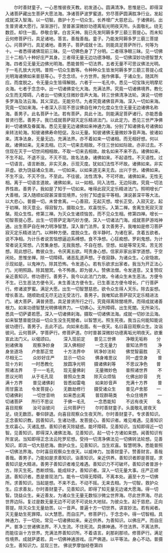 <!-- { "loadSidebar": true } -->
　　尔时善财童子。一心思惟彼夜天教。初发道心。圆满清净。思惟是已。即得深入诸菩萨藏出生菩萨大愿法海。净诸菩萨波罗蜜道。穷尽菩萨圆满胜净行业。发起成就深入智海。以一切智。救护十方一切众生。长养增广大慈悲云。于诸佛刹。出生普贤诸大愿行。渐渐游行。至普甚深微妙功德离垢光明夜天所。头面敬礼。绕无数匝。却住一面。恭敬合掌。白言天神。我已先发阿耨多罗三藐三菩提心。而未知云何修菩萨行。具足诸地。答言。善哉善哉。童子。乃能发阿耨多罗三藐三菩提心。问菩萨行。具足诸地。善男子。菩萨成就十法。则能具足菩萨所行。何等为十。一者悉得诸佛现前三昧。见一切佛色身了了分明。二者得净眼三昧。见一切佛三十二相八十种好庄严其身。三者得无量无边功德净眼。见一切佛深妙功德智慧大海。四者见无量无边佛光明海。悉能普照一切法界。五者无量不可思议佛法光明。于一毛孔放大光明。普照一切众生数等。令种种众生皆发阿耨多罗三藐三菩提心成光明海诸佛如来普慈等心。于念念顷。十方世界。施作佛事。于诸众生。随其所应。而度脱之。令无量众生皆得解脱。六者于一一毛孔中。悉见一切宝珠光明摩尼炎海。七者于念念中。出一切诸佛变化大海。充满法界。究竟一切诸佛境界。教化众生而无障碍。八者出一切佛无住微妙音声大海。转三世佛清净法轮。演说一切修多罗海及法云海。其义深远。无能穷尽。九者究竟诸佛音声海。深入一切如来海。究竟一切如来海。十者深入示现不思议佛自在神力化度众生住无量无边诸佛名称海。善男子。此名菩萨十法。若有菩萨。具此十法。则能满足菩萨诸行。亦能悉备普贤行愿。善男子。我已成就菩萨寂灭定乐精进法门。以此定力。悉见三世严净佛刹一切诸佛及眷属海。悉见无量无边诸佛如来神通力海。分别了知诸佛名号诸佛如来转法轮海。知彼诸佛寿命短促。及以无量。知彼诸佛无量微妙净音声海。彼诸如来。清净法身。无量无边。充满法界。亦不着如来一切诸相。而无相好想。何以故。诸佛如来。无来去相。已灭一切来去相故。不住三世如如际故。亦非过去。不住现在灭于一切世间相相故。不取一切来去相故。故名如来不来不去。诸佛如来。不生不起。不退不没。不灭不现。故名法身。诸佛如来。不起语性。不灭语性。过一切语言。语言断故。非实灭身。示现灭度。犹如幻法性不坏故。诸佛如来。非实非虚。欲为饶益诸众生故。一切如来。以如来道无来无去。出兴于世。诸佛如来。不生不没。不灭不住。不至此。不往彼。法性清净。不可坏故。诸佛如来。无性无相。离于一切语言道故。诸佛如来。以一如相。同入法性。无边际故。究竟一切法界性故。善男子。我如是了知于一切如来。唯得此寂灭定乐精进法门。照明增长广大善根。深入随顺如寂甚深普现境界。分别了知虚妄平等相。演说甚深平等大法。以大悲心。普摄一切。未曾舍离。一心善寂。无起灭想。增长正受。入寂灭定。起于初禅。除灭意业。得寂智力。摄取众生。欢喜悦乐。入第二禅。舍离生死寂灭涅槃。观众生性。修第三禅。为灭众生诸烦恼苦。而不见众生相。修第四禅。增长一切智菩提心愿。出生一切菩萨定海巧妙方便。深入一切诸法门海。成就菩萨游戏神通。出生菩萨自在神力明净智慧。深入普门法界。复次善男子。我唯如是修习菩萨寂灭定乐精进法门。以种种方便。度脱众生。夜半静时。为诸在家。贪着五欲者。说不净相。为计乐者说苦恼想逼迫系缚想。食不净想。心狂痴想。罗刹鬼想。为计常者说无常想。八苦集身想。无我我想。不自在想。空想。如是等常无常。苦无苦想。观此想已。教彼众生。令厌离五欲。呵责身心想。信家非家出家学道想。于空闲处。思惟坐禅。除一切障碍。诸恶乱道声想。于夜寂静。为诸众生。心安隐故。示现如是。以鬼神力。除其恐怖。令发道心。若有乐欲求出家者。我当为开正法心门。光明照路。除其闇冥。令不怖畏。即为彼人。赞佛法僧。令发道意。又复赞叹亲近善知识。修功德行。善男子。我今以此法门力故。令诸众生未生恶法。方便令不生。已生恶法方便令灭。未生善法方便令生。已生善法方便令增长。广行菩萨行。修诸波罗蜜。满足大愿。出生一切智慧慈悲。欲令众生得人天乐。除去妄想。增长善法。随顺助成无尽无边无受法行。善男子。我唯知此菩萨寂灭定乐精进法门。诸大菩萨。满普贤愿。具足普贤所行之行。究竟得离除闇境界。而得成就诸善根力。如来功德智慧光明佛境界力。一切佛心。无所障碍。出生死闇。无所染污。悉具一切萨婆若愿。深入一切诸佛刹海。摄取一切诸佛法海。成就一切妙法云海。如来智慧普能饶益一切众生没生死闇者。以智慧光。照生死夜。我当云何能知能说彼功德行。善男子。去此不远。向如来右面。有一夜天。名曰喜目观察众生。汝诣彼问。云何菩萨。学菩萨行。修菩萨道。尔时普甚深微妙功德离垢光明夜天。欲重宣此法门义。以偈颂曰。
　　深入现前定　　普见三世佛
　　净眼无垢称　　分别诸佛海
　　观察净妙身　　深入佛相好
　　一念无量力　　普知法界性
　　净身坐道场　　卢舍那正觉
　　十方法界中　　转净妙法轮
　　佛觉智最胜　　灭尽相无二
　　众妙好庄严　　显示一切众
　　佛身难思议　　同一虚空身
　　普现十方刹　　一时悉教化
　　放圆净光明　　摄诸佛刹等
　　不思议净色　　普照诸法界
　　于一一毛孔　　现无量佛刹
　　无量微妙色　　普照诸世界
　　不思议光明　　从于毛孔现
　　普照众生类　　除灭众烦恼
　　化佛出妙音　　充满十方界
　　普见诸佛刹　　皆悉如雷电
　　如来妙音声　　充满十方界
　　普雨甘露法　　令发菩提心
　　无数劫修行　　摄受诸众生
　　普见卢舍那　　一切诸佛刹
　　一切世音响　　如来悉出离
　　普现群萌类　　令众住境界
　　一切诸菩萨　　所行不思议
　　于佛一毛孔　　一念悉能知
　　不远有夜天　　名喜目观察
　　汝可诣彼问　　云何菩萨行
　　尔时善财童子。头面敬礼彼夜天足。绕无数匝。眷仰辞退。向喜目观察众生夜天所。尔时善财童子。专求善知识。正念善知识教。因善知识。生诸功德。发菩提心。善知识者。难见难遇。见善知识生欢喜心。灭诸乱想。善知识者灭除疑惑。能坏障碍。见善知识。当知即得近一切智。见善知识。即得深入诸佛法海。见善知识。起一切十方诸如来想。闻善知识有所宣说。当知即得正念法云陀罗尼想。受持一切清净佛法见一切佛转法轮想。见善知识。即具一切大慈悲海。救护众生。见善知识。当生欢喜。智慧明净。悉能普照一切佛法界海。尔时喜目观察众生夜天。以威神力。加善财童子。赞善财言。善哉善哉。善男子。乃能如是求善知识。诣善知识。亲近供养。善知识者即是菩提。求善知识是大精进。善男子善知识者难见难遇。善知识力不可破坏。善知识者普游十方。除灭生死。悉断烦恼。能成辩才。善知识者。深入一切无量大事。庄严正顺道。善知识者。悉是普现法门。能令一切得无障碍。不离本处。遍至十方一切佛所。求善知识。当起是想。不来不去。不动不摇。无来去相。为一切智。救护众生。应求善友。尔时善财童子。见善知识。即得了知无量无边诸大愿海。得一切智。饶益众生。亲近善友。为诸众生无量无数恒沙微尘世界海。尽此世界海。尽此世界边际。复过是数无量无边不可说不可说处大地狱。为彼众生。起于慈悲。正向菩提。除灭众生无量劫苦。以一音声。普遍十方一切世界。讲宣妙法。若有闻者。灭无量劫生死罪障。以大慧愿。而自庄严。修菩萨行。于念念中。得一切智相。具神通力。于一切处。常见一切诸佛如来。亲近供养。为善知识。以佛庄严。而自庄严。普净三世诸佛法界。不入生流。不住死流。具佛神通。不住法界。不离法界。而能往诣十方世界。充满法界善知识所。不着语言。刹那刹那顷。修菩萨行。满足性境界。成就萨婆若。具一切佛神通游戏。庄严佛道。以平等法。身心不动。普摄众生。善知识力。显现三世。
佛说罗摩伽经卷第四
